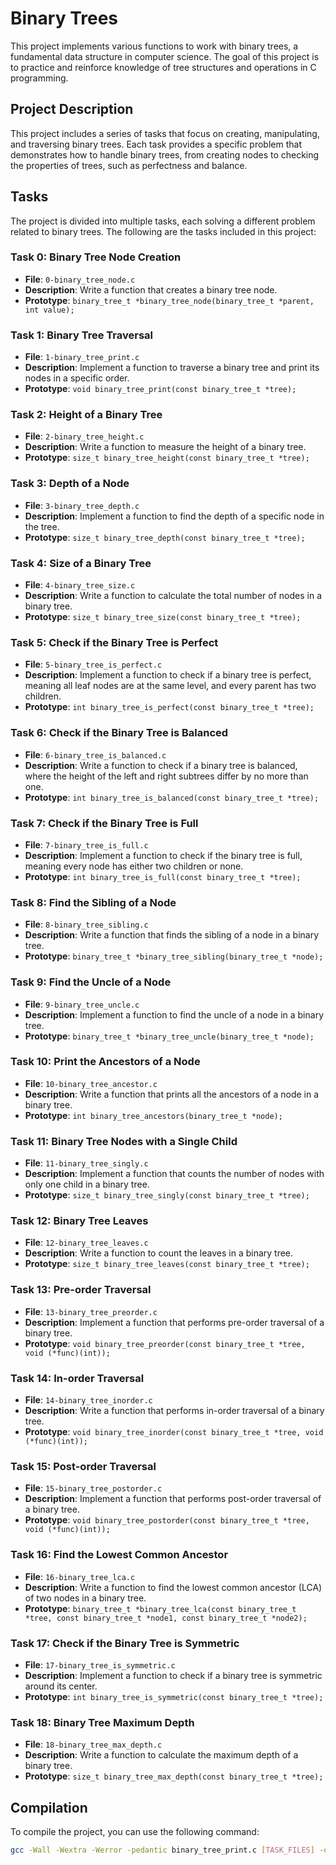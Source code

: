# Binary Trees

This project implements various functions to work with binary trees, a fundamental data structure in computer science. The goal of this project is to practice and reinforce knowledge of tree structures and operations in C programming.

## Project Description

This project includes a series of tasks that focus on creating, manipulating, and traversing binary trees. Each task provides a specific problem that demonstrates how to handle binary trees, from creating nodes to checking the properties of trees, such as perfectness and balance.

## Tasks

The project is divided into multiple tasks, each solving a different problem related to binary trees. The following are the tasks included in this project:

### Task 0: Binary Tree Node Creation  
- **File**: `0-binary_tree_node.c`  
- **Description**: Write a function that creates a binary tree node.  
- **Prototype**: `binary_tree_t *binary_tree_node(binary_tree_t *parent, int value);`

### Task 1: Binary Tree Traversal  
- **File**: `1-binary_tree_print.c`  
- **Description**: Implement a function to traverse a binary tree and print its nodes in a specific order.  
- **Prototype**: `void binary_tree_print(const binary_tree_t *tree);`

### Task 2: Height of a Binary Tree  
- **File**: `2-binary_tree_height.c`  
- **Description**: Write a function to measure the height of a binary tree.  
- **Prototype**: `size_t binary_tree_height(const binary_tree_t *tree);`

### Task 3: Depth of a Node  
- **File**: `3-binary_tree_depth.c`  
- **Description**: Implement a function to find the depth of a specific node in the tree.  
- **Prototype**: `size_t binary_tree_depth(const binary_tree_t *tree);`

### Task 4: Size of a Binary Tree  
- **File**: `4-binary_tree_size.c`  
- **Description**: Write a function to calculate the total number of nodes in a binary tree.  
- **Prototype**: `size_t binary_tree_size(const binary_tree_t *tree);`

### Task 5: Check if the Binary Tree is Perfect  
- **File**: `5-binary_tree_is_perfect.c`  
- **Description**: Implement a function to check if a binary tree is perfect, meaning all leaf nodes are at the same level, and every parent has two children.  
- **Prototype**: `int binary_tree_is_perfect(const binary_tree_t *tree);`

### Task 6: Check if the Binary Tree is Balanced  
- **File**: `6-binary_tree_is_balanced.c`  
- **Description**: Write a function to check if a binary tree is balanced, where the height of the left and right subtrees differ by no more than one.  
- **Prototype**: `int binary_tree_is_balanced(const binary_tree_t *tree);`

### Task 7: Check if the Binary Tree is Full  
- **File**: `7-binary_tree_is_full.c`  
- **Description**: Implement a function to check if the binary tree is full, meaning every node has either two children or none.  
- **Prototype**: `int binary_tree_is_full(const binary_tree_t *tree);`

### Task 8: Find the Sibling of a Node  
- **File**: `8-binary_tree_sibling.c`  
- **Description**: Write a function that finds the sibling of a node in a binary tree.  
- **Prototype**: `binary_tree_t *binary_tree_sibling(binary_tree_t *node);`

### Task 9: Find the Uncle of a Node  
- **File**: `9-binary_tree_uncle.c`  
- **Description**: Implement a function to find the uncle of a node in a binary tree.  
- **Prototype**: `binary_tree_t *binary_tree_uncle(binary_tree_t *node);`

### Task 10: Print the Ancestors of a Node  
- **File**: `10-binary_tree_ancestor.c`  
- **Description**: Write a function that prints all the ancestors of a node in a binary tree.  
- **Prototype**: `int binary_tree_ancestors(binary_tree_t *node);`

### Task 11: Binary Tree Nodes with a Single Child  
- **File**: `11-binary_tree_singly.c`  
- **Description**: Implement a function that counts the number of nodes with only one child in a binary tree.  
- **Prototype**: `size_t binary_tree_singly(const binary_tree_t *tree);`

### Task 12: Binary Tree Leaves  
- **File**: `12-binary_tree_leaves.c`  
- **Description**: Write a function to count the leaves in a binary tree.  
- **Prototype**: `size_t binary_tree_leaves(const binary_tree_t *tree);`

### Task 13: Pre-order Traversal  
- **File**: `13-binary_tree_preorder.c`  
- **Description**: Implement a function that performs pre-order traversal of a binary tree.  
- **Prototype**: `void binary_tree_preorder(const binary_tree_t *tree, void (*func)(int));`

### Task 14: In-order Traversal  
- **File**: `14-binary_tree_inorder.c`  
- **Description**: Write a function that performs in-order traversal of a binary tree.  
- **Prototype**: `void binary_tree_inorder(const binary_tree_t *tree, void (*func)(int));`

### Task 15: Post-order Traversal  
- **File**: `15-binary_tree_postorder.c`  
- **Description**: Implement a function that performs post-order traversal of a binary tree.  
- **Prototype**: `void binary_tree_postorder(const binary_tree_t *tree, void (*func)(int));`

### Task 16: Find the Lowest Common Ancestor  
- **File**: `16-binary_tree_lca.c`  
- **Description**: Write a function to find the lowest common ancestor (LCA) of two nodes in a binary tree.  
- **Prototype**: `binary_tree_t *binary_tree_lca(const binary_tree_t *tree, const binary_tree_t *node1, const binary_tree_t *node2);`

### Task 17: Check if the Binary Tree is Symmetric  
- **File**: `17-binary_tree_is_symmetric.c`  
- **Description**: Implement a function to check if a binary tree is symmetric around its center.  
- **Prototype**: `int binary_tree_is_symmetric(const binary_tree_t *tree);`

### Task 18: Binary Tree Maximum Depth  
- **File**: `18-binary_tree_max_depth.c`  
- **Description**: Write a function to calculate the maximum depth of a binary tree.  
- **Prototype**: `size_t binary_tree_max_depth(const binary_tree_t *tree);`

## Compilation

To compile the project, you can use the following command:

```bash
gcc -Wall -Wextra -Werror -pedantic binary_tree_print.c [TASK_FILES] -o [OUTPUT_FILE]

